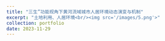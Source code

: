 ```yaml
---
title: "三生”功能视角下黄河流域城市人居环境动态演变与机制"
excerpt: "土地利用、人居环境<br/><img src='/images/5.png'>"
collection: portfolio
date: 2023-11-29
---
```

